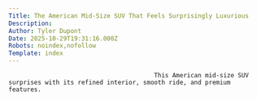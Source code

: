 ```yaml
---
Title: The American Mid-Size SUV That Feels Surprisingly Luxurious
Description: 
Author: Tyler Dupont
Date: 2025-10-29T19:31:16.000Z
Robots: noindex,nofollow
Template: index
---
```


                                            This American mid-size SUV surprises with its refined interior, smooth ride, and premium features.
                                        